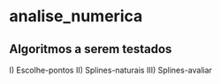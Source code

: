 # analise_numerica

## Algoritmos a serem testados

I) Escolhe-pontos
II) Splines-naturais
III) Splines-avaliar
